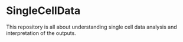 # SingleCellData
This repository is all about understanding single cell data analysis and interpretation of the outputs.
